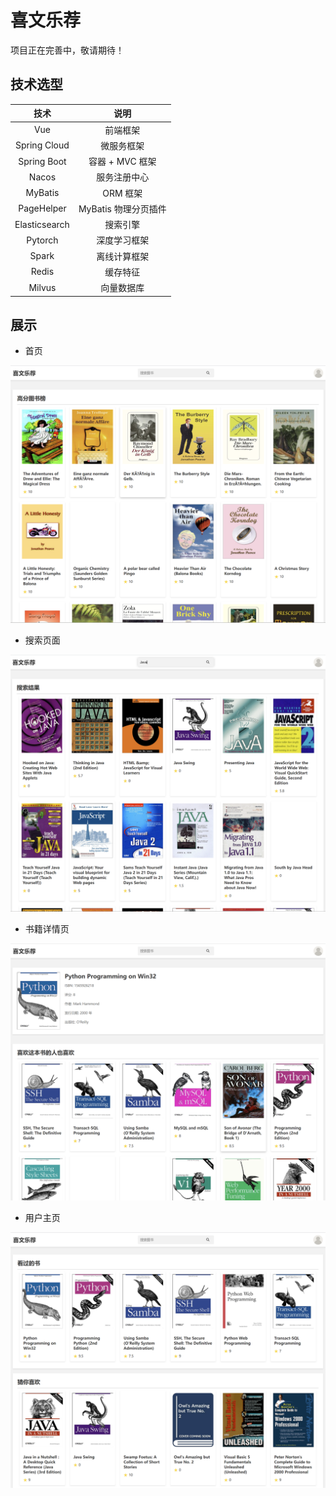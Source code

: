# 喜文乐荐

项目正在完善中，敬请期待！



## 技术选型

|     技术      |         说明         |
| :-----------: | :------------------: |
|      Vue      |       前端框架       |
| Spring Cloud  |      微服务框架      |
|  Spring Boot  |   容器 + MVC 框架    |
|     Nacos     |     服务注册中心     |
|    MyBatis    |       ORM 框架       |
|  PageHelper   | MyBatis 物理分页插件 |
| Elasticsearch |       搜索引擎       |
|    Pytorch    |     深度学习框架     |
|     Spark     |     离线计算框架     |
|     Redis     |       缓存特征       |
|    Milvus     |      向量数据库      |



## 展示

- 首页

![home](./img/home.png)

- 搜索页面

![search](./img/search.png)

- 书籍详情页

![book](./img/book.png)

- 用户主页

![user](./img/user.png)

